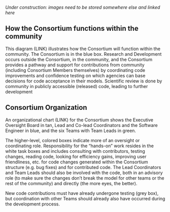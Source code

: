 *Under construction:  images need to be stored somewhere else and linked here*

##  How the Consortium functions within the community

This diagram (LINK) illustrates how the Consortium will function within the community.
The Consortium is in the blue box. Research and Development occurs outside the Consortium, in the community, and the
Consortium provides a pathway and support for contributions from community (including Consortium Members themselves)
by coordinating code improvements and confidence testing on which agencies can base decisions for code acceptance in their models. Scientific review is done by community in publicly accessible (released) code, leading to further development


## Consortium Organization

An organizational chart (LINK) for the Consortium shows the Executive Oversight Board in tan, Lead and Co-lead Coordinators and the Software Engineer in blue, and the six Teams with Team Leads in green.

The higher-level, colored boxes indicate more of an oversight or coordinating role. Responsibility for the “hands-on” work resides in the white task boxes and includes consulting with contributors, testing changes, reading code, looking for efficiency gains, improving user friendliness, etc. for code changes generated within the Consortium structure (e.g. bug fixes) and for contributed code. The Lead Coordinators and Team Leads should also be involved with the code, both in an advisory role (to make sure the changes don’t break the model for other teams or the rest of the community) and directly (the more eyes, the better).

New code contributions must have already undergone testing (grey box), but coordination with other Teams should already also have occurred during the development process.

